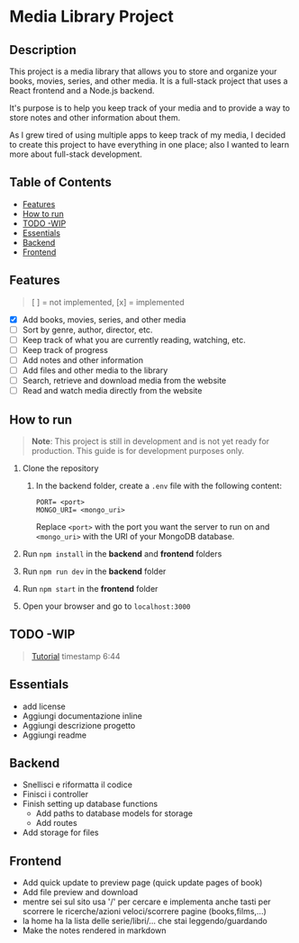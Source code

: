 # Media Library Project <!-- omit in toc -->

## Description <!-- omit in toc -->

This project is a media library that allows you to store and organize your books, movies, series, and other media. It is a full-stack project that uses a React frontend and a Node.js backend.

It's purpose is to help you keep track of your media and to provide a way to store notes and other information about them.

As I grew tired of using multiple apps to keep track of my media, I decided to create this project to have everything in one place; also I wanted to learn more about full-stack development.

## Table of Contents  <!-- omit in toc -->

- [Features](#features)
- [How to run](#how-to-run)
- [TODO -WIP](#todo--wip)
- [Essentials](#essentials)
- [Backend](#backend)
- [Frontend](#frontend)

## Features  

> [ ] = not implemented, [x] = implemented

- [x] Add books, movies, series, and other media
- [ ] Sort by genre, author, director, etc.
- [ ] Keep track of what you are currently reading, watching, etc.
- [ ] Keep track of progress
- [ ] Add notes and other information
- [ ] Add files and other media to the library
- [ ] Search, retrieve and download media from the website
- [ ] Read and watch media directly from the website

## How to run  

> **Note**: This project is still in development and is not yet ready for production. This guide is for development purposes only.

1. Clone the repository
   1. In the backend folder, create a `.env` file with the following content:

      ```env
      PORT= <port>
      MONGO_URI= <mongo_uri>
      ```

      Replace `<port>` with the port you want the server to run on and `<mongo_uri>` with the URI of your MongoDB database.

2. Run `npm install` in the **backend** and **frontend** folders
3. Run `npm run dev` in the **backend** folder
4. Run `npm start` in the **frontend** folder
5. Open your browser and go to `localhost:3000`

## TODO -WIP

> [Tutorial](https://www.youtube.com/watch?v=O8IipcpTmYU&list=PL4cUxeGkcC9iJ_KkrkBZWZRHVwnzLIoUE&index=5) timestamp 6:44

## Essentials

- add license
- Aggiungi documentazione inline
- Aggiungi descrizione progetto
- Aggiungi readme

## Backend

- Snellisci e riformatta il codice
- Finisci i controller
- Finish setting up database functions
  - Add paths to database models for storage
  - Add routes
- Add storage for files

## Frontend

- Add quick update to preview page (quick update pages of book)
- Add file preview and download 
- mentre sei sul sito usa '/' per cercare e implementa anche tasti per scorrere le ricerche/azioni veloci/scorrere pagine (books,films,...)
- la home ha la lista delle serie/libri/... che stai leggendo/guardando
- Make the notes rendered in markdown